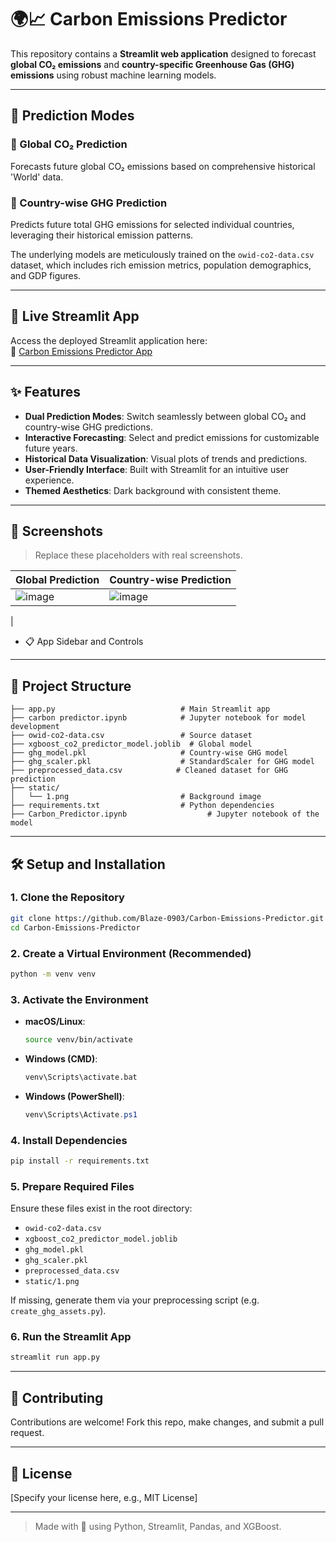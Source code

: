 # 🌍📈 Carbon Emissions Predictor

This repository contains a **Streamlit web application** designed to forecast **global CO₂ emissions** and **country-specific Greenhouse Gas (GHG) emissions** using robust machine learning models.

---

## 📌 Prediction Modes

### 🔹 Global CO₂ Prediction
Forecasts future global CO₂ emissions based on comprehensive historical 'World' data.

### 🔹 Country-wise GHG Prediction
Predicts future total GHG emissions for selected individual countries, leveraging their historical emission patterns.

The underlying models are meticulously trained on the `owid-co2-data.csv` dataset, which includes rich emission metrics, population demographics, and GDP figures.

---

## 🚀 Live Streamlit App

Access the deployed Streamlit application here:  
🔗 [Carbon Emissions Predictor App](https://carbon-emissions-predictor-wnqfmucbp8d7km3vrrbzfv.streamlit.app/)

---

## ✨ Features

- **Dual Prediction Modes**: Switch seamlessly between global CO₂ and country-wise GHG predictions.
- **Interactive Forecasting**: Select and predict emissions for customizable future years.
- **Historical Data Visualization**: Visual plots of trends and predictions.
- **User-Friendly Interface**: Built with Streamlit for an intuitive user experience.
- **Themed Aesthetics**: Dark background with consistent theme.

---

## 📸 Screenshots

> Replace these placeholders with real screenshots.

| Global Prediction | Country-wise Prediction |
|-------------------|--------------------------|
| ![image](https://github.com/user-attachments/assets/ef7a19a6-7228-4d07-82af-94c82cdcb274)| ![image](https://github.com/user-attachments/assets/c2c379c8-d7df-4159-8f24-150f11dc624f)
 |

- 📋 App Sidebar and Controls

---

## 📁 Project Structure

```
├── app.py                            # Main Streamlit app
├── carbon predictor.ipynb            # Jupyter notebook for model development
├── owid-co2-data.csv                 # Source dataset
├── xgboost_co2_predictor_model.joblib  # Global model
├── ghg_model.pkl                     # Country-wise GHG model
├── ghg_scaler.pkl                    # StandardScaler for GHG model
├── preprocessed_data.csv            # Cleaned dataset for GHG prediction
├── static/
│   └── 1.png                         # Background image
├── requirements.txt                  # Python dependencies
├── Carbon_Predictor.ipynb                  # Jupyter notebook of the model
```

---

## 🛠️ Setup and Installation

### 1. Clone the Repository
```bash
git clone https://github.com/Blaze-0903/Carbon-Emissions-Predictor.git
cd Carbon-Emissions-Predictor
```

### 2. Create a Virtual Environment (Recommended)
```bash
python -m venv venv
```

### 3. Activate the Environment

- **macOS/Linux**:
  ```bash
  source venv/bin/activate
  ```

- **Windows (CMD)**:
  ```bash
  venv\Scripts\activate.bat
  ```

- **Windows (PowerShell)**:
  ```powershell
  venv\Scripts\Activate.ps1
  ```

### 4. Install Dependencies
```bash
pip install -r requirements.txt
```

### 5. Prepare Required Files

Ensure these files exist in the root directory:
- `owid-co2-data.csv`
- `xgboost_co2_predictor_model.joblib`
- `ghg_model.pkl`
- `ghg_scaler.pkl`
- `preprocessed_data.csv`
- `static/1.png`

If missing, generate them via your preprocessing script (e.g. `create_ghg_assets.py`).

### 6. Run the Streamlit App
```bash
streamlit run app.py
```

---

## 🤝 Contributing

Contributions are welcome! Fork this repo, make changes, and submit a pull request.

---

## 📄 License

[Specify your license here, e.g., MIT License]

---

> Made with 💚 using Python, Streamlit, Pandas, and XGBoost.
